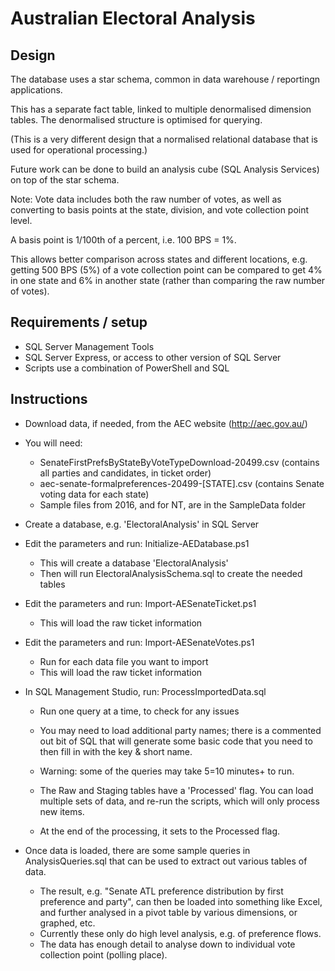 Australian Electoral Analysis
=============================

Design
------

The database uses a star schema, common in data warehouse / reportingn applications.

This has a separate fact table, linked to multiple denormalised dimension tables. The denormalised structure is optimised for querying. 

(This is a very different design that a normalised relational database that is used for operational processing.)

Future work can be done to build an analysis cube (SQL Analysis Services) on top of the star schema.

Note: Vote data includes both the raw number of votes, as well as converting to basis points at the state, division, and vote collection point level.

A basis point is 1/100th of a percent, i.e. 100 BPS = 1%.

This allows better comparison across states and different locations, e.g. getting 500 BPS (5%) of a vote collection point can be compared to get 4% in one state and 6% in another state (rather than comparing the raw number of votes).

Requirements / setup
--------------------

* SQL Server Management Tools
* SQL Server Express, or access to other version of SQL Server
* Scripts use a combination of PowerShell and SQL

Instructions
------------

* Download data, if needed, from the AEC website (http://aec.gov.au/)
 
* You will need:
  - SenateFirstPrefsByStateByVoteTypeDownload-20499.csv (contains all parties and candidates, in ticket order)
  - aec-senate-formalpreferences-20499-[STATE].csv (contains Senate voting data for each state)
  - Sample files from 2016, and for NT, are in the SampleData folder
 
* Create a database, e.g. 'ElectoralAnalysis' in SQL Server

* Edit the parameters and run: Initialize-AEDatabase.ps1
  - This will create a database 'ElectoralAnalysis'
  - Then will run ElectoralAnalysisSchema.sql to create the needed tables

* Edit the parameters and run: Import-AESenateTicket.ps1
  - This will load the raw ticket information
  
* Edit the parameters and run: Import-AESenateVotes.ps1
  - Run for each data file you want to import
  - This will load the raw ticket information

* In SQL Management Studio, run: ProcessImportedData.sql
  - Run one query at a time, to check for any issues
  - You may need to load additional party names; there is a commented out bit of SQL that will generate some basic code that you need to then fill in with the key & short name.
  - Warning: some of the queries may take 5=10 minutes+ to run.

  - The Raw and Staging tables have a 'Processed' flag. You can load multiple sets of data, and re-run the scripts, which will only process new items.
  - At the end of the processing, it sets to the Processed flag.
  
* Once data is loaded, there are some sample queries in AnalysisQueries.sql that can be used to extract out various tables of data.

  - The result, e.g. "Senate ATL preference distribution by first preference and party", can then be loaded into something like Excel, and further analysed in a pivot table by various dimensions, or graphed, etc.
  - Currently these only do high level analysis, e.g. of preference flows.
  - The data has enough detail to analyse down to individual vote collection point (polling place).
  
  